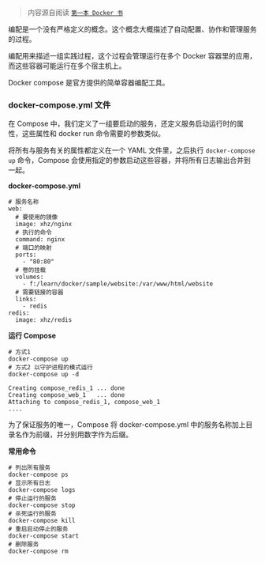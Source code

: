 > 内容源自阅读 [`第一本 Docker 书`](https://item.jd.com/11909234.html)

编配是一个没有严格定义的概念。这个概念大概描述了自动配置、协作和管理服务的过程。

编配用来描述一组实践过程，这个过程会管理运行在多个 Docker 容器里的应用，而这些容器可能运行在多个宿主机上。

Docker compose 是官方提供的简单容器编配工具。

### docker-compose.yml 文件

在 Compose 中，我们定义了一组要启动的服务，还定义服务启动运行时的属性，这些属性和 docker run 命令需要的参数类似。

将所有与服务有关的属性都定义在一个 YAML 文件里，之后执行 `docker-compose up` 命令，Compose 会使用指定的参数启动这些容器，并将所有日志输出合并到一起。

**docker-compose.yml**

```
# 服务名称
web:
  # 要使用的镜像    
  image: xhz/nginx
  # 执行的命令
  command: nginx
  # 端口的映射
  ports:
    - "80:80"
  # 卷的挂载
  volumes:
    - f:/learn/docker/sample/website:/var/www/html/website
  # 需要链接的容器
  links:
    - redis
redis:
  image: xhz/redis
```

**运行 Compose**
```
# 方式1 
docker-compose up
# 方式2 以守护进程的模式运行
docker-compose up -d

Creating compose_redis_1 ... done
Creating compose_web_1   ... done
Attaching to compose_redis_1, compose_web_1
....
```

为了保证服务的唯一，Compose 将 docker-compose.yml 中的服务名称加上目录名作为前缀，并分别用数字作为后缀。

**常用命令**

```
# 列出所有服务
docker-compose ps
# 显示所有日志
docker-compose logs
# 停止运行的服务
docker-compose stop
# 杀死运行的服务
docker-compose kill
# 重启启动停止的服务
docker-compose start
# 删除服务
docker-compose rm
```